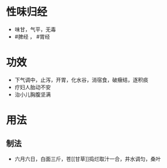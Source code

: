 # 性味归经
- 味甘，气平，无毒
-  #脾经 ， #胃经 
# 功效
- 下气调中，止泻，开胃，化水谷，消宿食，破癥结，逐积痰
- 疗妇人胎动不安
- 治小儿胸腹坚满
# 用法
## 制法
- 六月六日，白面三斤，苍[[甘草]]捣烂取汁一合，井水调匀，桑叶 